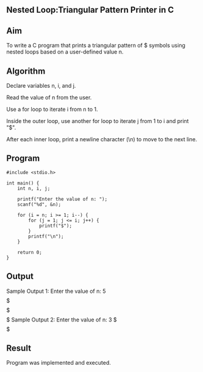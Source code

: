 ## Nested Loop:Triangular Pattern Printer in C
## Aim
To write a C program that prints a triangular pattern of $ symbols using nested loops based on a user-defined value n.

## Algorithm
Declare variables n, i, and j.

Read the value of n from the user.

Use a for loop to iterate i from n to 1.

Inside the outer loop, use another for loop to iterate j from 1 to i and print "$".

After each inner loop, print a newline character (\n) to move to the next line.

## Program
```
#include <stdio.h>

int main() {
    int n, i, j;

    printf("Enter the value of n: ");
    scanf("%d", &n);

    for (i = n; i >= 1; i--) {
        for (j = 1; j <= i; j++) {
            printf("$");
        }
        printf("\n");
    }

    return 0;
}
```

## Output
Sample Output 1:
Enter the value of n: 5
$$$$$
$$$$
$$$
$$
$
Sample Output 2:
Enter the value of n: 3
$$$
$$
$

## Result
Program was implemented and executed.
